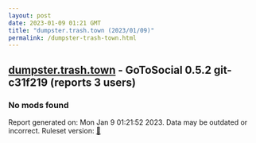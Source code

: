 ```yaml
---
layout: post
date: 2023-01-09 01:21 GMT
title: "dumpster.trash.town (2023/01/09)"
permalink: /dumpster-trash-town.html
---
```



## [dumpster.trash.town](https://dumpster.trash.town) - GoToSocial 0.5.2 git-c31f219  (reports 3 users)

### No mods found

Report generated on: Mon Jan  9 01:21:52 2023. Data may be outdated or incorrect.
Ruleset version: [🏀](/version-basketball)
